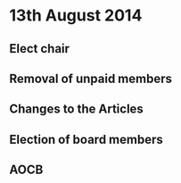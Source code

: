 13th August 2014
================

Elect chair
-----------

Removal of unpaid members
-------------------------

Changes to the Articles
-----------------------

Election of board members
-------------------------

AOCB
----
